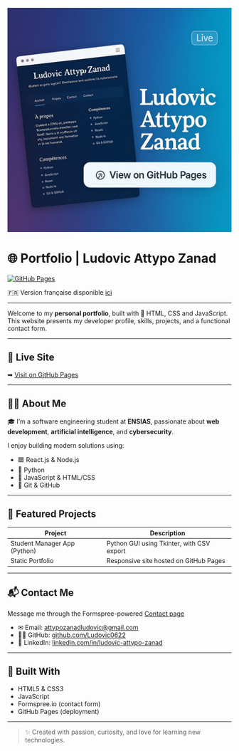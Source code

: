 [![Aperçu du site](preview.jpg)](https://ludovic0622.github.io/portfolio-ludovic-zanad)

# 🌐 Portfolio | Ludovic Attypo Zanad

[![GitHub Pages](https://img.shields.io/badge/Live-GitHub%20Pages-blue?logo=github)](https://ludovic0622.github.io/portfolio-ludovic-zanad)

🇫🇷 Version française disponible [ici](README.md)

---

Welcome to my **personal portfolio**, built with 💙 HTML, CSS and JavaScript.
This website presents my developer profile, skills, projects, and a functional contact form.

---

## 🔗 Live Site

➡ [Visit on GitHub Pages](https://ludovic0622.github.io/portfolio-ludovic-zanad)

---

## 👨‍💻 About Me

🎓 I’m a software engineering student at **ENSIAS**, passionate about **web development**, **artificial intelligence**, and **cybersecurity**.

I enjoy building modern solutions using:
- 🟦 React.js & Node.js
- 🐍 Python
- 🧪 JavaScript & HTML/CSS
- 🧰 Git & GitHub

---

## 💼 Featured Projects

| Project                       | Description                                                        |
|------------------------------|--------------------------------------------------------------------|
| Student Manager App (Python) | Python GUI using Tkinter, with CSV export                          |
| Static Portfolio             | Responsive site hosted on GitHub Pages                             |

---

## 📬 Contact Me

Message me through the Formspree-powered [Contact page](https://ludovic0622.github.io/portfolio-ludovic-zanad/contact.html)

- ✉ Email: [attypozanadludovic@gmail.com](mailto:attypozanadludovic@gmail.com)
- 👨‍💻 GitHub: [github.com/Ludovic0622](https://github.com/Ludovic0622)
- 💼 LinkedIn: [linkedin.com/in/ludovic-attypo-zanad](https://linkedin.com/in/ludovic-attypo-zanad)

---

## 🚀 Built With

- HTML5 & CSS3
- JavaScript
- Formspree.io (contact form)
- GitHub Pages (deployment)

---

> ✨ Created with passion, curiosity, and love for learning new technologies.
